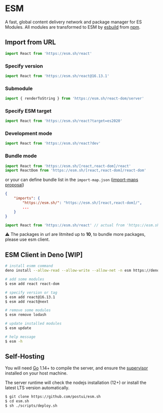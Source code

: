 # ESM
A fast, global content delivery network and package manager for ES Modules. All modules are transformed to ESM by [esbuild](https://github.com/evanw/esbuild) from [npm](http://npmjs.org/).

## Import from URL
```javascript
import React from 'https://esm.sh/react'
```

### Specify version
```javascript
import React from 'https://esm.sh/react@16.13.1'
```

### Submodule
```javascript
import { renderToString } from 'https://esm.sh/react-dom/server'
```

### Specify ESM target
```javascript
import React from 'https://esm.sh/react?target=es2020'
```

### Development mode
```javascript
import React from 'https://esm.sh/react?dev'
```

### Bundle mode
```javascript
import React from 'https://esm.sh/[react,react-dom]/react'
import ReactDom from 'https://esm.sh/[react,react-dom]/react-dom'
```

or your can define bundle list in the `import-map.json` ([import-maps proposal](https://github.com/WICG/import-maps))
```json
{
    "imports": {
        "https://esm.sh/": "https://esm.sh/[react,react-dom]/",
        ...
    }
}
```

```javascript
import React from 'https://esm.sh/react' // actual from 'https://esm.sh/[react,react-dom]/react'
```

⚠️ The packages in url are litmited up to **10**, to bundle more packages, please use esm client.


## ESM Client in Deno [WIP]
```bash
# install esmm command
deno install --allow-read --allow-write --allow-net -n esm https://deno.land/x/esm/cli.ts

# add some modules
$ esm add react react-dom

# specify version or tag
$ esm add react@16.13.1
$ esm add react@next

# remove some modules
$ esm remove lodash

# update installed modules
$ esm update

# help message
$ esm -h
```

## Self-Hosting

You will need [Go](https://golang.org/dl) 1.14+ to compile the server, and ensure the [supervisor](http://supervisord.org/) installed on your host machine.

The server runtime will check the nodejs installation (12+) or install the latest LTS version automatically.

```bash
$ git clone https://github.com/postui/esm.sh
$ cd esm.sh
$ sh ./scripts/deploy.sh
```
